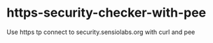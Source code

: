 # https-security-checker-with-pee
 Use https tp connect to security.sensiolabs.org with curl and pee
